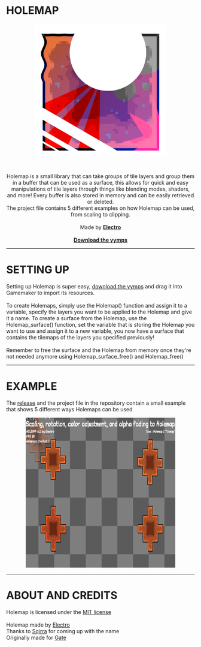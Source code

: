# HOLEMAP
<p align="center">
  <img width="350px" src="https://github.com/ElectroDev1/Holemap/blob/main/holemap_logo.png">
</p>

<br>
<p align="center" >Holemap is a small library that can take groups of tile layers and group them in a buffer that can be used as a surface, this allows for quick and easy manipulations of tile layers through things like blending modes, shaders, and more!
Every buffer is also stored in memory and can be easily retrieved or deleted.
  <br>
  The project file contains 5 different examples on how Holemap can be used, from scaling to clipping.
  <br><br>
  Made by <a href="https://github.com/ElectroDev1"><strong>Electro</strong></a><br><br>
  <a href="https://github.com/ElectroDev1/Holemap/releases/tag/v1.1.0"><strong>Download the yymps</strong></a> 
</p>
<hr>

# SETTING UP

<p>
Setting up Holemap is super easy, <a href="https://github.com/ElectroDev1/Holemap/releases/tag/v1.1.0">download the yymps</a> and drag it into Gamemaker to import its resources.<br><br>
To create Holemaps, simply use the Holemap() function and assign it to a variable, specify the layers you want to be applied to the Holemap and give it a name. To create a surface from the Holemap, use the Holemap_surface() function, set the variable that is storing the Holemap you want to use and assign it to a new variable, you now have a surface that contains the tilemaps of the layers you specified previously!
<br><br>Remember to free the surface and the Holemap from memory once they're not needed anymore using Holemap_surface_free() and Holemap_free()
</p>
<hr>

# EXAMPLE

The <a href="https://github.com/ElectroDev1/Holemap/releases/tag/v1.1.0">release</a> and the project file in the repository contain a small example that shows 5 different ways Holemaps can be used
<p align="center">
  <img width="400px" height="400px" src="https://github.com/ElectroDev1/Holemap/blob/main/showcase_v1.1.gif">
</p>

<hr></hr>

# ABOUT AND CREDITS

Holemap is licensed under the <a href="https://github.com/ElectroDev1/Holemap/blob/main/LICENSE.md">MIT license</a>
<br><br>
Holemap made by <a href="https://github.com/ElectroDev1">Electro</a>
<br>
Thanks to <a href="https://github.com/gedehari">Sqirra</a> for coming up with the name
<br>
Originally made for <a href="https://github.com/GateteVerde">Gate</a>
